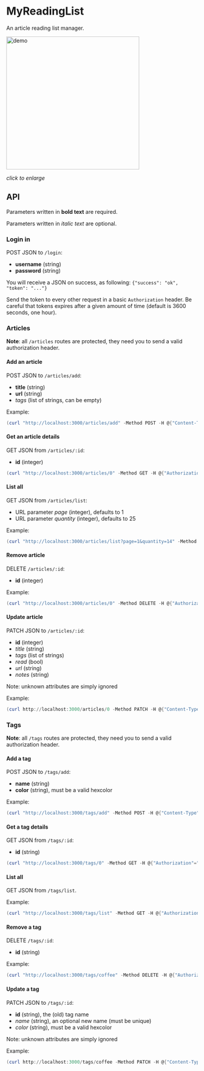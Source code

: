 # MyReadingList

An article reading list manager.

<a href=demo.gif><img src=demo.gif height=350px alt=demo></a>

*click to enlarge*

## API

Parameters written in **bold text** are required.

Parameters written in *italic text* are optional.

### Login in

POST JSON to `/login`:
- **username** (string)
- **password** (string)

You will receive a JSON on success, as following: `{"success": "ok", "token": "..."}`

Send the token to every other request in a basic `Authorization` header. Be careful that tokens expires after a given amount of time (default is 3600 seconds, one hour).

### Articles

**Note**: all `/articles` routes are protected, they need you to send a valid authorization header.

#### Add an article

POST JSON to `/articles/add`:
- **title** (string)
- **url** (string)
- *tags* (list of strings, can be empty)

Example:
```powershell
(curl "http://localhost:3000/articles/add" -Method POST -H @{"Content-Type"="application/json"; "Authorization"="Basic token..."} -Body '{"title": "hello", "url": "https://google.com", "tags": []}').Content
```

#### Get an article details

GET JSON from `/articles/:id`:
- **id** (integer)

```powershell
(curl "http://localhost:3000/articles/0" -Method GET -H @{"Authorization"="Basic token..."}).Content
```

#### List all

GET JSON from `/articles/list`:
- URL parameter *page* (integer), defaults to 1
- URL parameter *quantity* (integer), defaults to 25

Example:
```powershell
(curl "http://localhost:3000/articles/list?page=1&quantity=14" -Method GET -H @{"Authorization"="Basic token..."}).Content
```

#### Remove article

DELETE `/articles/:id`:
- **id** (integer)

Example:
```powershell
(curl "http://localhost:3000/articles/0" -Method DELETE -H @{"Authorization"="Basic token..."}).Content
```

#### Update article

PATCH JSON to `/articles/:id`:
- **id** (integer)
- *title* (string)
- *tags* (list of strings)
- *read* (bool)
- *url* (string)
- *notes* (string)

Note: unknown attributes are simply ignored

Example:
```powershell
(curl http://localhost:3000/articles/0 -Method PATCH -H @{"Content-Type"="application/json"; "Authorization"="Basic token..."} -Body '{"not_an_attribute": "hello", "read": true}').Content
```

### Tags

**Note**: all `/tags` routes are protected, they need you to send a valid authorization header.

#### Add a tag

POST JSON to `/tags/add`:
- **name** (string)
- **color** (string), must be a valid hexcolor

Example:
```powershell
(curl "http://localhost:3000/tags/add" -Method POST -H @{"Content-Type"="application/json"; "Authorization"="Basic token..."} -Body '{"name": "foo", "color": "012345"}').Content
```

#### Get a tag details

GET JSON from `/tags/:id`:
- **id** (string)

```powershell
(curl "http://localhost:3000/tags/0" -Method GET -H @{"Authorization"="Basic token..."}).Content
```

#### List all

GET JSON from `/tags/list`.

Example:
```powershell
(curl "http://localhost:3000/tags/list" -Method GET -H @{"Authorization"="Basic token..."}).Content
```

#### Remove a tag

DELETE `/tags/:id`:
- **id** (string)

Example:
```powershell
(curl "http://localhost:3000/tags/coffee" -Method DELETE -H @{"Authorization"="Basic token..."}).Content
```

#### Update a tag

PATCH JSON to `/tags/:id`:
- **id** (string), the (old) tag name
- *name* (string), an optional new name (must be unique)
- *color* (string), must be a valid hexcolor

Note: unknown attributes are simply ignored

Example:
```powershell
(curl http://localhost:3000/tags/coffee -Method PATCH -H @{"Content-Type"="application/json"; "Authorization"="Basic token..."} -Body '{"not_an_attribute": "hello", "color": "ff0000"}').Content
```
